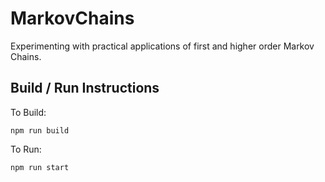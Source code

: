# MarkovChains
Experimenting with practical applications of first and higher order Markov Chains.


## Build / Run Instructions
To Build:
```
npm run build
```

To Run:
```
npm run start
```
